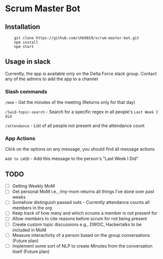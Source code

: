 # Scrum Master Bot

## Installation

```
    git clone https://github.com/shb9019/scrum-master-bot.git
    npm install
    npm start
```

## Usage in slack

Currently, the app is available only on the Delta Force slack group.
Contact any of the admins to add the app to a channel

### Slash commands
`/mom` - Get the minutes of the meeting (Returns only for that day)

`/lwid-topic-search` - Search for a specific regex in all people's `Last Week I did`

`/attendance` - List of all people not present and the attendance count

### App Actions

Click on the options on any message, you should find all message actions

`Add to LWID` - Add this message to the person's "Last Week I Did"

## TODO

- [ ] Getting Weekly MoM
- [ ] Get personal MoM i.e., /my-mom returns all things I've done over past weeks
- [ ] Somehow distinguish passed outs - Currently attendance counts all members in the org
- [ ] Keep track of how many and which scrums a member is not present for
- [ ] Allow members to cite reasons before scrum for not being present
- [ ] Create custom topic discussions e.g., DWOC, Hackertalks to be included in MoM
- [ ] Measure interactivity of a person based on the group conversations (Future plan)
- [ ] Implement some sort of NLP to create Minutes from the conversation itself (Future plan)
